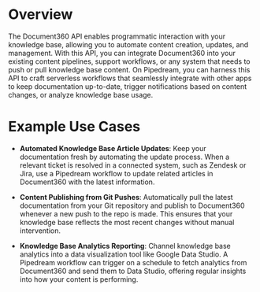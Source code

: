 # Overview

The Document360 API enables programmatic interaction with your knowledge base, allowing you to automate content creation, updates, and management. With this API, you can integrate Document360 into your existing content pipelines, support workflows, or any system that needs to push or pull knowledge base content. On Pipedream, you can harness this API to craft serverless workflows that seamlessly integrate with other apps to keep documentation up-to-date, trigger notifications based on content changes, or analyze knowledge base usage.

# Example Use Cases

- **Automated Knowledge Base Article Updates**: Keep your documentation fresh by automating the update process. When a relevant ticket is resolved in a connected system, such as Zendesk or Jira, use a Pipedream workflow to update related articles in Document360 with the latest information.

- **Content Publishing from Git Pushes**: Automatically pull the latest documentation from your Git repository and publish to Document360 whenever a new push to the repo is made. This ensures that your knowledge base reflects the most recent changes without manual intervention.

- **Knowledge Base Analytics Reporting**: Channel knowledge base analytics into a data visualization tool like Google Data Studio. A Pipedream workflow can trigger on a schedule to fetch analytics from Document360 and send them to Data Studio, offering regular insights into how your content is performing.
